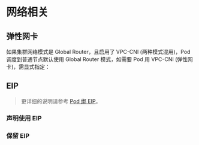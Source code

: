 # 网络相关

## 弹性网卡

如果集群网络模式是 Global Router，且启用了 VPC-CNI (两种模式混用)，Pod 调度到普通节点默认使用 Global Router 模式，如需要 Pod 用 VPC-CNI (弹性网卡)，需显式指定：

<FileBlock file="nginx-eni.yaml" showLineNumbers />

## EIP

> 更详细的说明请参考 [Pod 绑 EIP](../networking/pod-eip.md)。

### 声明使用 EIP

<Tabs>
  <TabItem value="eip" label="标准集群写法">
    <FileBlock file="eip/nginx-eip.yaml" showLineNumbers />
  </TabItem>

  <TabItem value="eip-serverless" label="Serverless 集群写法">
    <FileBlock file="eip/nginx-eip-serverless.yaml" showLineNumbers />
  </TabItem>
</Tabs>

### 保留 EIP

<Tabs>
  <TabItem value="retain-eip" label="标准集群写法">
    <FileBlock file="eip/nginx-retain-eip.yaml" showLineNumbers />
  </TabItem>

  <TabItem value="retain-eip-serverless" label="Serverless 集群写法">
    <FileBlock file="eip/nginx-retain-eip-serverless.yaml" showLineNumbers />
  </TabItem>
</Tabs>
